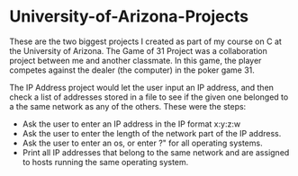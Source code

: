 # University-of-Arizona-Projects
These are the two biggest projects I created as part of my course on C at the University of Arizona.
The Game of 31 Project was a collaboration project between me and another classmate. In this game, the player competes against the dealer (the computer) in the poker game 31.

The IP Address project would let the user input an IP address, and then check a list of addresses stored in a file to see if the given one belonged to a the same network as any of the others.
These were the steps:
- Ask the user to enter an IP address in the IP format x:y:z:w
- Ask the user to enter the length of the network part of the IP address.
- Ask the user to enter an os, or enter \?" for all operating systems.
- Print all IP addresses that belong to the same network and are assigned to hosts running the same operating
system.
